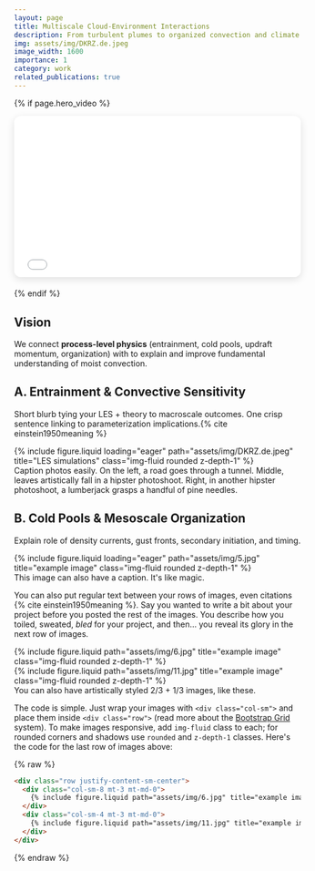 ```yaml
---
layout: page
title: Multiscale Cloud-Environment Interactions
description: From turbulent plumes to organized convection and climate variability
img: assets/img/DKRZ.de.jpeg
image_width: 1600
importance: 1
category: work
related_publications: true
---
```


<!-- HERO (optional video or still) -->
{% if page.hero_video %}
<div style="position:relative;padding-bottom:56.25%;height:0;overflow:hidden;border-radius:12px;box-shadow:0 4px 14px rgba(0,0,0,.12);margin-bottom:1.25rem;">
  <iframe src="{{ page.hero_video }}" title="LES convection"
          loading="lazy" allow="accelerometer; autoplay; clipboard-write; encrypted-media; gyroscope; picture-in-picture; web-share"
          allowfullscreen
          style="position:absolute;inset:0;width:100%;height:100%;border:0"></iframe>
</div>
{% endif %}

## Vision
We connect **process-level physics** (entrainment, cold pools, updraft momentum, organization) with to explain and improve fundamental understanding of moist convection.

## A. Entrainment & Convective Sensitivity
Short blurb tying your LES + theory to macroscale outcomes. One crisp sentence linking to parameterization implications.{% cite einstein1950meaning %}

<div class="row">
    <div class="col-md-7">
        {% include figure.liquid loading="eager" path="assets/img/DKRZ.de.jpeg" title="LES simulations" class="img-fluid rounded z-depth-1" %}
    </div>
</div>
<div class="caption">
    Caption photos easily. On the left, a road goes through a tunnel. Middle, leaves artistically fall in a hipster photoshoot. Right, in another hipster photoshoot, a lumberjack grasps a handful of pine needles.
</div>

## B. Cold Pools & Mesoscale Organization
Explain role of density currents, gust fronts, secondary initiation, and timing.

<div class="row">
    <div class="col-sm mt-3 mt-md-0">
        {% include figure.liquid loading="eager" path="assets/img/5.jpg" title="example image" class="img-fluid rounded z-depth-1" %}
    </div>
</div>
<div class="caption">
    This image can also have a caption. It's like magic.
</div>



You can also put regular text between your rows of images, even citations {% cite einstein1950meaning %}.
Say you wanted to write a bit about your project before you posted the rest of the images.
You describe how you toiled, sweated, _bled_ for your project, and then... you reveal its glory in the next row of images.

<div class="row justify-content-sm-center">
    <div class="col-sm-8 mt-3 mt-md-0">
        {% include figure.liquid path="assets/img/6.jpg" title="example image" class="img-fluid rounded z-depth-1" %}
    </div>
    <div class="col-sm-4 mt-3 mt-md-0">
        {% include figure.liquid path="assets/img/11.jpg" title="example image" class="img-fluid rounded z-depth-1" %}
    </div>
</div>
<div class="caption">
    You can also have artistically styled 2/3 + 1/3 images, like these.
</div>

The code is simple.
Just wrap your images with `<div class="col-sm">` and place them inside `<div class="row">` (read more about the <a href="https://getbootstrap.com/docs/4.4/layout/grid/">Bootstrap Grid</a> system).
To make images responsive, add `img-fluid` class to each; for rounded corners and shadows use `rounded` and `z-depth-1` classes.
Here's the code for the last row of images above:

{% raw %}

```html
<div class="row justify-content-sm-center">
  <div class="col-sm-8 mt-3 mt-md-0">
    {% include figure.liquid path="assets/img/6.jpg" title="example image" class="img-fluid rounded z-depth-1" %}
  </div>
  <div class="col-sm-4 mt-3 mt-md-0">
    {% include figure.liquid path="assets/img/11.jpg" title="example image" class="img-fluid rounded z-depth-1" %}
  </div>
</div>
```

{% endraw %}
